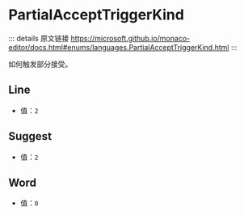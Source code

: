 # PartialAcceptTriggerKind

<backTop />
        
::: details 原文链接
https://microsoft.github.io/monaco-editor/docs.html#enums/languages.PartialAcceptTriggerKind.html
:::


如何触发部分接受。


## Line
- 值：`2`
## Suggest
- 值：`2`
## Word
- 值：`0`